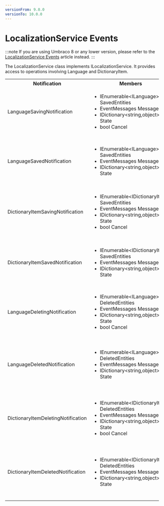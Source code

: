 ```yaml
---
versionFrom: 9.0.0
versionTo: 10.0.0
---
```


# LocalizationService Events

:::note
If you are using Umbraco 8 or any lower version, please refer to the [LocalizationService Events](../Events/LocalizationService-Events) article instead.
:::

The LocalizationService class implements ILocalizationService. It provides access to operations involving Language and DictionaryItem.

<table>
  <tr>
    <th>Notification</th>
    <th>Members</th>
    <th>Description</th>
  </tr>

  <tr>
    <td>LanguageSavingNotification</td>
    <td>
      <ul>
        <li>IEnumerable&ltILanguage&gt SavedEntities</li>
        <li>EventMessages Messages</li>
        <li>IDictionary&ltstring,object&gt State</li>
        <li>bool Cancel</li>
      </ul>
    </td>
    <td>
    Published when LocalizationService.Save (ILanguage overload) is called in the API.<br/>
    SavedEntities: Gets the collection of ILanguage objects being saved.
    </td>
  </tr>

  <tr>
    <td>LanguageSavedNotification</td>
    <td>
      <ul>
        <li>IEnumerable&ltILanguage&gt SavedEntities</li>
        <li>EventMessages Messages</li>
        <li>IDictionary&ltstring,object&gt State</li>
      </ul>
    </td>
    <td>
    RPublished when LocalizationService.Save (ILanguage overload) is called in the API after data has been persisted.<br/>
    SavedEntities: Gets the saved collection of ILanguage objects..
    </td>
  </tr>

  <tr>
    <td>DictionaryItemSavingNotification</td>
    <td>
      <ul>
        <li>IEnumerable&ltIDictionaryItem&gt SavedEntities</li>
        <li>EventMessages Messages</li>
        <li>IDictionary&ltstring,object&gt State</li>
        <li>bool Cancel</li>
      </ul>
    </td>
    <td>
    Published when LocalizationService.Save (IDictionaryItem overload) is called in the API.<br/>
    SavedEntities: Gets the collection of IDictionaryItem objects being saved.
    </td>
  </tr>

  <tr>
    <td>DictionaryItemSavedNotification</td>
    <td>
      <ul>
        <li>IEnumerable&ltIDictionaryItem&gt SavedEntities</li>
        <li>EventMessages Messages</li>
        <li>IDictionary&ltstring,object&gt State</li>
      </ul>
    </td>
    <td>
    Published when LocalizationService.Save (IDictionaryItem overload) is called in the API and the data has been persisted.<br/>
    SavedEntities: Gets the saved collection of IDictionary objects.
    </td>
  </tr>

  <tr>
    <td>LanguageDeletingNotification</td>
    <td>
      <ul>
        <li>IEnumerable&ltILanguage&gt DeletedEntities</li>
        <li>EventMessages Messages</li>
        <li>IDictionary&ltstring,object&gt State</li>
        <li>bool Cancel</li>
      </ul>
    </td>
    <td>
    Published when LocalizationService.Delete (ILanguage overload) is called in the API.<br/>
    DeletedEntities: Gets the collection of ILanguage objects being deleted.
    </td>
  </tr>

  <tr>
    <td>LanguageDeletedNotification</td>
    <td>
      <ul>
        <li>IEnumerable&ltILanguage&gt DeletedEntities</li>
        <li>EventMessages Messages</li>
        <li>IDictionary&ltstring,object&gt State</li>
      </ul>
    </td>
    <td>
    Published when LocalizationService.Delete (ILanguage overload) is called in the API, after the languages has been deleted.<br/>
    DeletedEntities: Gets the collection of deleted ILanguage objects.
    </td>
  </tr>

  <tr>
    <td>DictionaryItemDeletingNotification</td>
    <td>
      <ul>
        <li>IEnumerable&ltIDictionaryItem&gt DeletedEntities</li>
        <li>EventMessages Messages</li>
        <li>IDictionary&ltstring,object&gt State</li>
        <li>bool Cancel</li>
      </ul>
    </td>
    <td>
    Published when LocalizationService.Delete (IDictionaryItem overload) is called in the API.<br/>
    DeletedEntities: Gets the collection of IDictionaryItem objects being deleted
    </td>
  </tr>

  <tr>
    <td>DictionaryItemDeletedNotification</td>
    <td>
      <ul>
        <li>IEnumerable&ltIDictionaryItem&gt DeletedEntities</li>
        <li>EventMessages Messages</li>
        <li>IDictionary&ltstring,object&gt State</li>
      </ul>
    </td>
    <td>
    Published when LocalizationService.Delete (IDictionaryItem overload) is called in the API, after the dictionary items has been deleted.<br/>
    DeletedEntities: Gets the collection of deleted IDictionaryItem objects.
    </td>
  </tr>
</table>